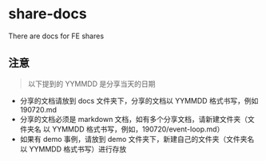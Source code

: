 # share-docs
There are docs for FE shares


## 注意
> 以下提到的 YYMMDD 是分享当天的日期

- 分享的文档请放到 docs 文件夹下，分享的文档以 YYMMDD 格式书写，例如 190720.md
- 分享的文档必须是 markdown 文档，如有多个分享文档，请新建文件夹（文件夹名 以 YYMMDD 格式书写，例如，190720/event-loop.md）
- 如果有 demo 事例，请放到 demo 文件夹下，新建自己的文件夹（文件夹名 以 YYMMDD 格式书写）进行存放
